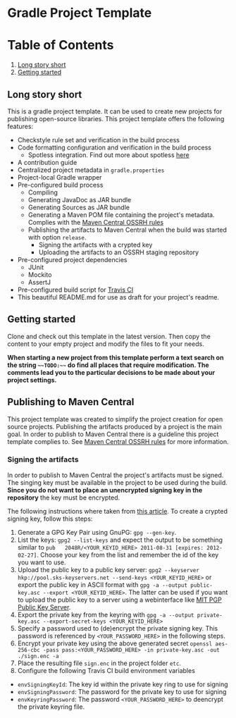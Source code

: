 [//]: # (~~TODO:~~ Change this readme and describe your project. Give a short introduction with the most significant information and then provide a closer look to your project using the headlines and the table of content to structure the readme file.)

# Gradle Project Template

# Table of Contents
1. [Long story short](#long-story-short)
2. [Getting started](#getting-started)

## Long story short

This is a gradle project template. It can be used to create new projects for publishing open-source libraries. This project template offers the following features:
* Checkstyle rule set and verification in the build process
* Code formatting configuration and verification in the build process
  * Spotless integration. Find out more about spotless [here](https://github.com/diffplug/spotless)
* A contribution guide
* Centralized project metadata in `gradle.properties`
* Project-local Gradle wrapper
* Pre-configured build process
  * Compiling
  * Generating JavaDoc as JAR bundle
  * Generating Sources as JAR bundle
  * Generating a Maven POM file containing the project's metadata. Complies with the [Maven Central OSSRH rules](http://central.sonatype.org/pages/ossrh-guide.html)
  * Publishing the artifacts to Maven Central when the build was started with option `release`.
    * Signing the artifacts with a crypted key
    * Uploading the artifacts to an OSSRH staging repository
* Pre-configured project dependencies
  * JUnit
  * Mockito
  * AssertJ
* Pre-configured build script for [Travis CI](https://travis-ci.org/)
* This beautiful README.md for use as draft for your project's readme.

## Getting started

Clone and check out this template in the latest version. Then copy the content to your empty project and modify the files to fit your needs.

__When starting a new project from this template perform a text search on the string `~~TODO:~~` do find all places that require modification. The comments lead you to the particular decisions to be made about your project settings.__

## Publishing to Maven Central

This project template was created to simplify the project creation for open source projects. Publishing the artifacts produced by a project is the main goal. In order to publish to Maven Central there is a guideline this project template complies to. See [Maven Central OSSRH rules](http://central.sonatype.org/pages/ossrh-guide.html) for more information.

### Signing the artifacts
In order to publish to Maven Central the project's artifacts must be signed. The singing key must be available in the project to be used during the build. __Since you do not want to place an unencrypted signing key in the repository__ the key must be encrypted.

The following instructions where taken from [this article](http://central.sonatype.org/pages/working-with-pgp-signatures.html). To create a crypted signing key, follow this steps:

1. Generate a GPG Key Pair using GnuPG: `gpg --gen-key`.
2. List the keys: `gpg2 --list-keys` and expect the output to be something similar to `pub   2048R/<YOUR_KEYID_HERE> 2011-08-31 [expires: 2012-02-27]`. Choose your key from the list and remember the id of the key you want to use.
3. Upload the public key to a public key server: `gpg2 --keyserver hkp://pool.sks-keyservers.net --send-keys <YOUR_KEYID_HERE>` or export the public key in ASCII format with `gpg -a --output public-key.asc --export <YOUR_KEYID_HERE>`. The latter can be used if you want to upload the public key to a server using a webinterface like [MIT PGP Public Key Server](http://pgp.mit.edu/).
5. Export the private key from the keyring with `gpg -a --output private-key.asc --export-secret-keys <YOUR_KEYID_HERE>`
4. Specify a password used to (de)encrypt the private signing key. This password is referenced by `<YOUR_PASSWORD_HERE>` in the following steps.
5. Encrypt your private key using the above generated secret `openssl aes-256-cbc -pass pass:<YOUR_PASSWORD_HERE> -in private-key.asc -out ./sign.enc -a`
6. Place the resulting file `sign.enc` in the project folder `etc`.
7. Configure the following Travis CI build environment variables
  * `envSigningKeyId`: The key id within the private key ring to use for signing
  * `envSigningPassword`: The password for the private key to use for signing
  * `envKeyringPassword`: The password `<YOUR_PASSWORD_HERE>` to deencrypt the private keyring file.